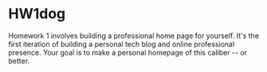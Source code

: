 # HW1dog
Homework 1 involves building a professional home page for yourself. It's the first iteration of building a personal tech blog and online professional presence. Your goal is to make a personal homepage of this caliber -- or better.
